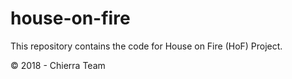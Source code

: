 # house-on-fire

This repository contains the code for House on Fire (HoF) Project.

© 2018 - Chierra Team
